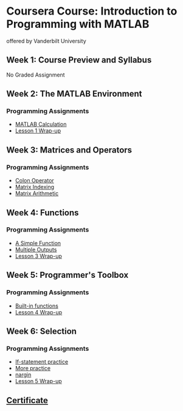 # Coursera Course: Introduction to Programming with MATLAB
offered by Vanderbilt University

## Week 1: Course Preview and Syllabus
No Graded Assignment

## Week 2: The MATLAB Environment
### Programming Assignments
* [MATLAB Calculation](https://github.com/KXYang/introduction_to_programming_with_matlab/blob/main/week_2/matlab_calculation.m)
* [Lesson 1 Wrap-up](https://github.com/KXYang/introduction_to_programming_with_matlab/blob/main/week_2/lesson_1_wrap_up.m)

## Week 3: Matrices and Operators
### Programming Assignments
* [Colon Operator](https://github.com/KXYang/introduction_to_programming_with_matlab/blob/main/week_3/colon_operator.m)
* [Matrix Indexing](https://github.com/KXYang/introduction_to_programming_with_matlab/blob/main/week_3/matrix_indexing.m)
* [Matrix Arithmetic](https://github.com/KXYang/introduction_to_programming_with_matlab/blob/main/week_3/matrix_arithmetic.m)

## Week 4: Functions
### Programming Assignments
* [A Simple Function](https://github.com/KXYang/introduction_to_programming_with_matlab/blob/main/week_4/a_simple_function.m)
* [Multiple Outputs](https://github.com/KXYang/introduction_to_programming_with_matlab/blob/main/week_4/corner_case.m)
* [Lesson 3 Wrap-up](https://github.com/KXYang/introduction_to_programming_with_matlab/blob/main/week_4/taxi_fare.m)

## Week 5: Programmer's Toolbox
### Programming Assignments
* [Built-in functions](https://github.com/KXYang/introduction_to_programming_with_matlab/blob/main/week_5/minimax.m)
* [Lesson 4 Wrap-up](https://github.com/KXYang/introduction_to_programming_with_matlab/blob/main/week_5/maxtrix_construction.m)

## Week 6: Selection
### Programming Assignments
* [If-statement practice](https://github.com/KXYang/introduction_to_programming_with_matlab/blob/main/week_6/if_statements.m)
* [More practice]()
* [nargin](https://github.com/KXYang/introduction_to_programming_with_matlab/blob/main/week_6/nargin.m)
* [Lesson 5 Wrap-up](https://github.com/KXYang/introduction_to_programming_with_matlab/blob/main/week_6/valid_date.m)

## [Certificate](https://www.coursera.org/account/accomplishments/verify/6CRTJ9GAESKJ)
